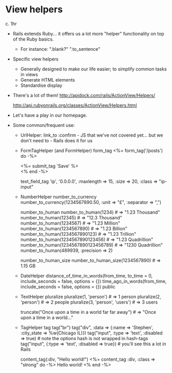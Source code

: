 # View helpers

c. 1hr

- Rails extends Ruby... it offers us a lot more "helper" functionality on top of the Ruby basics.
  - For instance:
    ".blank?"
    ".to_sentence"

- Specific view helpers
  - Generally designed to make our life easier; to simplify common tasks in views
  - Generate HTML elements
  - Standardise display

- There's a lot of them!
  http://apidock.com/rails/ActionView/Helpers/

  http://api.rubyonrails.org/classes/ActionView/Helpers.html

- Let's have a play in our homepage.
  
- Some common/frequent use:
  - UrlHelper:
    link_to
      :confirm - JS that we've not covered yet... but we don't need to - Rails does it for us
  
  - FormTagHelper (and FormHelper)
    form_tag
      <%= form_tag('/posts') do -%>
        <div><%= submit_tag 'Save' %></div>
      <% end -%>

    text_field_tag 'ip', '0.0.0.0', :maxlength => 15, :size => 20, :class => "ip-input"

  - NumberHelper
    number_to_currency
      number_to_currency(1234567890.50, :unit => "&pound;", :separator => ",")

    number_to_human
      number_to_human(1234)                                         # => "1.23 Thousand"
      number_to_human(12345)                            # => "12.3 Thousand"
      number_to_human(1234567)                          # => "1.23 Million"
      number_to_human(1234567890)                       # => "1.23 Billion"
      number_to_human(1234567890123)                    # => "1.23 Trillion"
      number_to_human(1234567890123456)                 # => "1.23 Quadrillion"
      number_to_human(1234567890123456789)              # => "1230 Quadrillion"
      number_to_human(489939, :precision => 2)

    number_to_human_size
      number_to_human_size(1234567890)                  # => 1.15 GB
      
  - DateHelper
    distance_of_time_in_words(from_time, to_time = 0, include_seconds = false, options = {})
    time_ago_in_words(from_time, include_seconds = false, options = {}) public
  
  - TextHelper
    pluralize
    pluralize(1, 'person')  # => 1 person
    pluralize(2, 'person')  # => 2 people
    pluralize(3, 'person', 'users')  # => 3 users
    
    truncate("Once upon a time in a world far far away") # => "Once upon a time in a world..."
    
  - TagHelper
    tag
    tag("br")
    tag("div", :data => {:name => 'Stephen', :city_state => %w(Chicago IL)}) 
    tag("input", :type => 'text', :disabled => true) # note the options hash is not wrapped in hash-tags
    tag("input", {:type => 'text', :disabled => true}) # you'll see this a lot in Rails

    content_tag(:div, "Hello world!")
    <%= content_tag :div, :class => "strong" do -%>
      Hello world!
    <% end -%>
